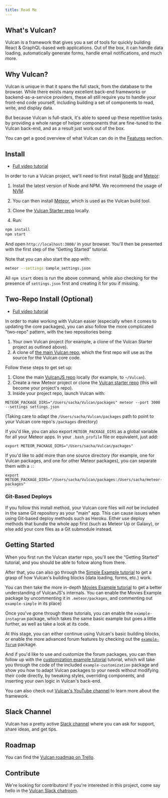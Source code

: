 ```yaml
---
title: Read Me
---
```


## What's Vulcan?

Vulcan is a framework that gives you a set of tools for quickly building React & GraphQL-based web applications. Out of the box, it can handle data loading, automatically generate forms, handle email notifications, and much more. 

## Why Vulcan?

Vulcan is unique in that it spans the full stack, from the database to the browser. While there exists many excellent back-end frameworks or backend-as-a-service providers, these all still require you to handle your front-end code yourself, including building a set of components to read, write, and display data. 

But because Vulcan is full-stack, it's able to speed up these repetitive tasks by providing a whole range of helper components that are fine-tuned to the Vulcan back-end, and as a result just work out of the box. 

You can get a good overview of what Vulcan can do in the [Features](features.html) section. 

## Install

- [Full video tutorial](https://www.youtube.com/watch?v=aCjR9UrNqVk)

In order to run a Vulcan project, we'll need to first install [Node](https://nodejs.org/en/) and [Meteor](https://www.meteor.com/):

1. Install the latest version of Node and NPM. We recommend the usage of [NVM](http://nvm.sh).

2. You can then install [Meteor](https://www.meteor.com/install), which is used as the Vulcan build tool.

3. Clone the [Vulcan Starter repo](https://github.com/VulcanJS/Vulcan-Starter) locally.

4. Run:

```sh
npm install
npm start
```

And open `http://localhost:3000/` in your browser. You'll then be presented with the first step of the “Getting Started” tutorial. 

Note that you can also start the app with:

```sh
meteor --settings sample_settings.json 
```

All `npm start` does is run the above command, while also checking for the presence of `settings.json` first and creating it for you if missing. 
## Two-Repo Install (Optional)

- [Full video tutorial](https://www.youtube.com/watch?v=mEemOReAw5Y)

In order to make working with Vulcan easier (especially when it comes to updating the core packages), you can also follow the more complicated "two-repo" pattern, with the two repositories being: 

1. Your own Vulcan project (for example, a clone of the Vulcan Starter project as outlined above).
2. A clone of [the main Vulcan repo](https://github.com/VulcanJS/Vulcan/), which the first repo will use as the source for the Vulcan core code. 

Follow these steps to get set up:

1. Clone the main [VulcanJS repo](https://github.com/VulcanJS/Vulcan) locally (for example, to `~/Vulcan`).
2. Create a new Meteor project or clone the [Vulcan starter repo](https://github.com/VulcanJS/Vulcan-Starter) (this will become your project's repo).
3. Inside your project repo, launch Vulcan with:

```
METEOR_PACKAGE_DIRS="/Users/sacha/Vulcan/packages" meteor --port 3000 --settings settings.json
```

(Taking care to adapt the `/Users/sacha/Vulcan/packages` path to point to your Vulcan core repo's `/packages` directory)

If you'd like, you can also export `METEOR_PACKAGE_DIRS` as a global variable for all your Meteor apps. In your `.bash_profile` file or equivalent, just add:

```
export METEOR_PACKAGE_DIRS="/Users/sacha/Vulcan/packages"
```

If you'd like to add more than one source directory (for example, one for Vulcan packages, and one for other Meteor packages), you can separate them with a `:`:

```
export METEOR_PACKAGE_DIRS="/Users/sacha/Vulcan/packages:/Users/sacha/meteor-packages"
```

### Git-Based Deploys

If you follow this install method, your Vulcan core files will *not* be included in the same Git repository as your "main" app. This can cause issues when using Git-based deploy methods such as Heroku. Either use deploy methods that bundle the whole app first (such as Meteor Up or Galaxy), or else add your core files as a Git submodule instead.

## Getting Started

When you first run the Vulcan starter repo, you'll see the “Getting Started” tutorial, and you should be able to follow along from there. 

After that, you can also go through the [Simple Example tutorial](example-simple.html) to get a grasp of how Vulcan's building blocks (data loading, forms, etc.) work. 

You can then take the more in-depth [Movies Example tutorial](example-movies.html) to get a better understanding of VulcanJS's internals. You can enable the Movies Example package by uncommenting it in `.meteor/packages`, and commenting out `example-simple` in its place)

Once you've gone through these tutorials, you can enable the `example-instagram` package, which takes the same basic example but goes a little further, as well as take a look at its code. 

At this stage, you can either continue using Vulcan's basic building blocks, or enable the more advanced forum features by checking out the [`example-forum`](example-forum.html) package. 

And if you'd like to use and customize the forum packages, you can then follow up with the [customization example tutorial](example-customization.html) tutorial, which will take you through the code of the included `example-customization` package and show you how to adapt Vulcan packages to your needs without modifying their code directly, by tweaking styles, overriding components, and inserting your own logic in Vulcan's back-end. 

You can also check out [Vulcan's YouTube channel](https://www.youtube.com/channel/UCGIvQQ6zw7ov2cHgD70HFlA) to learn more about the framework. 

## Slack Channel

Vulcan has a pretty active [Slack channel](http://slack.vulcanjs.org/) where you can ask for support, share ideas, and get tips. 

## Roadmap

You can find the [Vulcan roadmap on Trello](https://trello.com/b/dwPR0LTz/nova-roadmap).

## Contribute

We're looking for contributors! If you're interested in this project, come say hello in the [Vulcan Slack chatroom](http://slack.telescopeapp.org).
